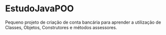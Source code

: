 # EstudoJavaPOO
Pequeno projeto de criação de conta bancária para aprender a utilização de Classes, Objetos, Construtores e métodos assessores.
